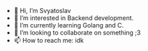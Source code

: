 - 👋 Hi, I’m Svyatoslav
- 👀 I’m interested in Backend development.
- 🌱 I’m currently learning Golang and C.
- 💞️ I’m looking to collaborate on something ;3
- 📫 How to reach me: idk

<!---
MargoRSq/MargoRSq is a ✨ special ✨ repository because its `README.md` (this file) appears on your GitHub profile.
You can click the Preview link to take a look at your changes.
--->
